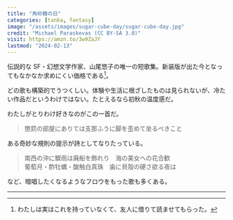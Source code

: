 ```yaml
---
title: "角砂糖の日"
categories: [tanka, fantasy]
image: "/assets/images/sugar-cube-day/sugar-cube-day.jpg"
credit: "Michael Paraskevas (CC BY-SA 3.0)"
visit: https://amzn.to/3w9ZaJY
lastmod: "2024-02-13"
---
```


伝説的な SF・幻想文学作家、山尾悠子の唯一の短歌集。新装版が出た今となってもなかなか求めにくい価格である[^1]。

どの歌も構築的でうつくしい。体験や生活に根ざしたものは見られないが、冷たい作品だというわけではない。たとえるなら初秋の温度感だ。

わたしがとりわけ好きなのがこの一首だ。

> 懲罰の部屋にありては支那ふうに脚を歪めて坐るべきこと

ある奇妙な規則の提示が詩としてなりたっている。

> 南西の沖に驟雨は廃船を飾れり　海の美女への花合歓  
> 葡萄月・酢牡蠣・酸触白真珠　歯に貝殻の硬さ欲る夜は

など、暗唱したくなるようなフロウをもった歌も多くある。

---

[^1]: わたしは実はこれを持っていなくて、友人に借りて読ませてもらった。
